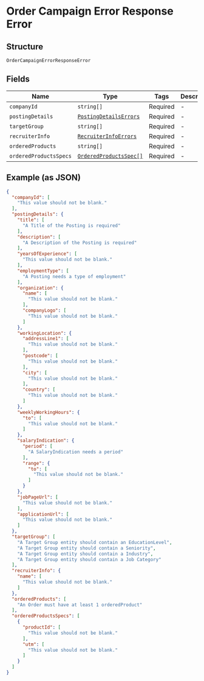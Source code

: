 
# Order Campaign Error Response Error

## Structure

`OrderCampaignErrorResponseError`

## Fields

| Name | Type | Tags | Description |
|  --- | --- | --- | --- |
| `companyId` | `string[]` | Required | - |
| `postingDetails` | [`PostingDetailsErrors`](../../doc/models/posting-details-errors.md) | Required | - |
| `targetGroup` | `string[]` | Required | - |
| `recruiterInfo` | [`RecruiterInfoErrors`](../../doc/models/recruiter-info-errors.md) | Required | - |
| `orderedProducts` | `string[]` | Required | - |
| `orderedProductsSpecs` | [`OrderedProductsSpec[]`](../../doc/models/ordered-products-spec.md) | Required | - |

## Example (as JSON)

```json
{
  "companyId": [
    "This value should not be blank."
  ],
  "postingDetails": {
    "title": [
      "A Title of the Posting is required"
    ],
    "description": [
      "A Description of the Posting is required"
    ],
    "yearsOfExperience": [
      "This value should not be blank."
    ],
    "employmentType": [
      "A Posting needs a type of employment"
    ],
    "organization": {
      "name": [
        "This value should not be blank."
      ],
      "companyLogo": [
        "This value should not be blank."
      ]
    },
    "workingLocation": {
      "addressLine1": [
        "This value should not be blank."
      ],
      "postcode": [
        "This value should not be blank."
      ],
      "city": [
        "This value should not be blank."
      ],
      "country": [
        "This value should not be blank."
      ]
    },
    "weeklyWorkingHours": {
      "to": [
        "This value should not be blank."
      ]
    },
    "salaryIndication": {
      "period": [
        "A SalaryIndication needs a period"
      ],
      "range": {
        "to": [
          "This value should not be blank."
        ]
      }
    },
    "jobPageUrl": [
      "This value should not be blank."
    ],
    "applicationUrl": [
      "This value should not be blank."
    ]
  },
  "targetGroup": [
    "A Target Group entity should contain an EducationLevel",
    "A Target Group entity should contain a Seniority",
    "A Target Group entity should contain a Industry",
    "A Target Group entity should contain a Job Category"
  ],
  "recruiterInfo": {
    "name": [
      "This value should not be blank."
    ]
  },
  "orderedProducts": [
    "An Order must have at least 1 orderedProduct"
  ],
  "orderedProductsSpecs": [
    {
      "productId": [
        "This value should not be blank."
      ],
      "utm": [
        "This value should not be blank."
      ]
    }
  ]
}
```

